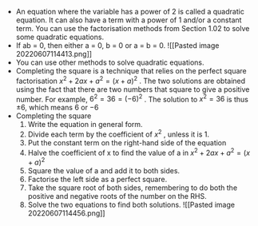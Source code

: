 - An equation where the variable has a power of 2 is called a quadratic equation. It can also have a term with a power of 1 and/or a constant term. You can use the factorisation methods from Section 1.02 to solve some quadratic equations.
- If ab = 0, then either a = 0, b = 0 or a = b = 0.
 ![[Pasted image 20220607114413.png]]
- You can use other methods to solve quadratic equations.
- Completing the square is a technique that relies on the perfect square factorisation $x^2 + 2ax + a^2 = (x + a)^2$ . The two solutions are obtained using the fact that there are two numbers that square to give a positive number. For example, $6^2 = 36 = (−6)^2$ . The solution to $x^2 = 36$ is thus $±6$, which means $6$ or $−6$
- Completing the square
	1. Write the equation in general form.
	2. Divide each term by the coefficient of $x^2$ , unless it is 1.
	3. Put the constant term on the right-hand side of the equation
	4. Halve the coefficient of x to find the value of a in $x^2 + 2ax + a^2 = (x + a)^ 2$
	5. Square the value of a and add it to both sides.
	6. Factorise the left side as a perfect square.
	7. Take the square root of both sides, remembering to do both the positive and negative roots of the number on the RHS.
	8. Solve the two equations to find both solutions.
![[Pasted image 20220607114456.png]]